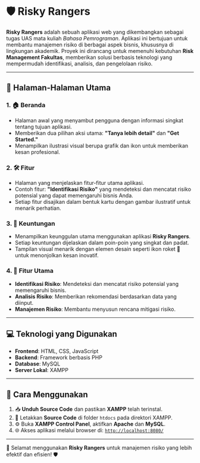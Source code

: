 # 🛡️ Risky Rangers

**Risky Rangers** adalah sebuah aplikasi web yang dikembangkan sebagai tugas UAS mata kuliah *Bahasa Pemrograman*. Aplikasi ini bertujuan untuk membantu manajemen risiko di berbagai aspek bisnis, khususnya di lingkungan akademik. Proyek ini dirancang untuk memenuhi kebutuhan **Risk Management Fakultas**, memberikan solusi berbasis teknologi yang mempermudah identifikasi, analisis, dan pengelolaan risiko.

---

## 📝 Halaman-Halaman Utama

### 1. 🏠 Beranda
- Halaman awal yang menyambut pengguna dengan informasi singkat tentang tujuan aplikasi.
- Memberikan dua pilihan aksi utama: **"Tanya lebih detail"** dan **"Get Started."**
- Menampilkan ilustrasi visual berupa grafik dan ikon untuk memberikan kesan profesional.

### 2. 🛠️ Fitur
- Halaman yang menjelaskan fitur-fitur utama aplikasi.
- Contoh fitur: **"Identifikasi Risiko"** yang mendeteksi dan mencatat risiko potensial yang dapat memengaruhi bisnis Anda.
- Setiap fitur disajikan dalam bentuk kartu dengan gambar ilustratif untuk menarik perhatian.

### 3. 🚀 Keuntungan
- Menampilkan keunggulan utama menggunakan aplikasi **Risky Rangers**.
- Setiap keuntungan dijelaskan dalam poin-poin yang singkat dan padat.
- Tampilan visual menarik dengan elemen desain seperti ikon roket 🚀 untuk menonjolkan kesan inovatif.

### 4. 🔑 Fitur Utama
- **Identifikasi Risiko**: Mendeteksi dan mencatat risiko potensial yang memengaruhi bisnis.
- **Analisis Risiko**: Memberikan rekomendasi berdasarkan data yang diinput.
- **Manajemen Risiko**: Membantu menyusun rencana mitigasi risiko.

---

## 💻 Teknologi yang Digunakan

- **Frontend**: HTML, CSS, JavaScript
- **Backend**: Framework berbasis PHP
- **Database**: MySQL
- **Server Lokal**: XAMPP

---

## 🚀 Cara Menggunakan

1. 📥 **Unduh Source Code** dan pastikan **XAMPP** telah terinstal.
2. 📂 Letakkan **Source Code** di folder `htdocs` pada direktori XAMPP.
3. ⚙️ Buka **XAMPP Control Panel**, aktifkan **Apache** dan **MySQL**.
4. 🌐 Akses aplikasi melalui browser di: [`http://localhost:8080/`](http://localhost:8080/)

---

🔗 Selamat menggunakan **Risky Rangers** untuk manajemen risiko yang lebih efektif dan efisien! 🛡️
